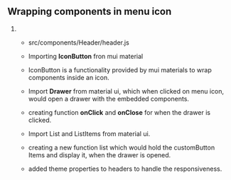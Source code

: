 ## Wrapping components in menu icon

1.  - src/components/Header/header.js
    - Importing **IconButton** fron mui material
    - IconButton is a functionality provided by mui materials to wrap components inside an icon.

    - Import **Drawer** from material ui, which when clicked on menu icon, would open a drawer with the embedded components.
    - creating function **onClick** and **onClose** for when the drawer is clicked.

    - Import List and ListItems from material ui.
    - creating a new function list which would hold the customButton Items and display it, when the drawer is opened.

    - added theme properties to headers to handle the responsiveness.